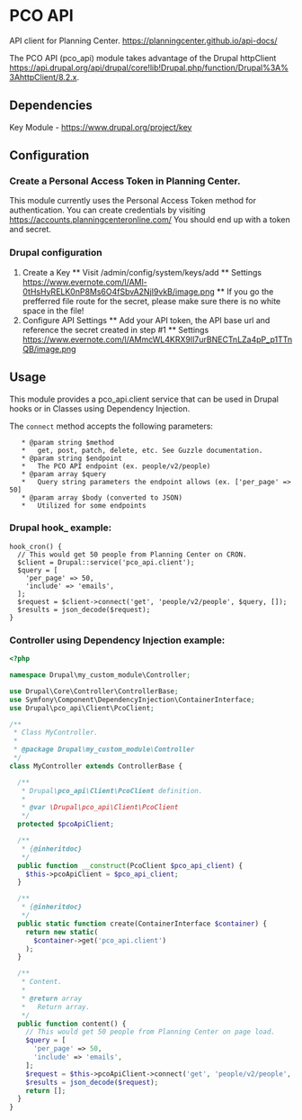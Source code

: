 # PCO API
API client for Planning Center. https://planningcenter.github.io/api-docs/

The PCO API (pco_api) module takes advantage of the Drupal httpClient https://api.drupal.org/api/drupal/core!lib!Drupal.php/function/Drupal%3A%3AhttpClient/8.2.x.

## Dependencies

Key Module - https://www.drupal.org/project/key

## Configuration

### Create a Personal Access Token in Planning Center.

This module currently uses the Personal Access Token method for authentication. You can create credentials by visiting https://accounts.planningcenteronline.com/ You should end up with a token and secret.

### Drupal configuration

1. Create a Key
** Visit /admin/config/system/keys/add
** Settings https://www.evernote.com/l/AMl-0tHsHyRELK0nP8Ms6O4fSbvA2NjI9vkB/image.png
** If you go the prefferred file route for the secret, please make sure there is no white space in the file!
2. Configure API Settings
** Add your API token, the API base url and reference the secret created in step #1
** Settings https://www.evernote.com/l/AMmcWL4KRX9Il7urBNECTnLZa4pP_p1TTnQB/image.png

## Usage

This module provides a pco_api.client service that can be used in Drupal hooks or in Classes using Dependency Injection.

The `connect` method accepts the following parameters:

```
   * @param string $method
   *   get, post, patch, delete, etc. See Guzzle documentation.
   * @param string $endpoint
   *   The PCO API endpoint (ex. people/v2/people)
   * @param array $query
   *   Query string parameters the endpoint allows (ex. ['per_page' => 50]
   * @param array $body (converted to JSON)
   *   Utilized for some endpoints
```
   
### Drupal hook_ example:

```
hook_cron() {
  // This would get 50 people from Planning Center on CRON.
  $client = Drupal::service('pco_api.client');
  $query = [
    'per_page' => 50,
    'include' => 'emails',
  ];
  $request = $client->connect('get', 'people/v2/people', $query, []);
  $results = json_decode($request);
}
```

### Controller using Dependency Injection example:

``` php
<?php

namespace Drupal\my_custom_module\Controller;

use Drupal\Core\Controller\ControllerBase;
use Symfony\Component\DependencyInjection\ContainerInterface;
use Drupal\pco_api\Client\PcoClient;

/**
 * Class MyController.
 *
 * @package Drupal\my_custom_module\Controller
 */
class MyController extends ControllerBase {

  /**
   * Drupal\pco_api\Client\PcoClient definition.
   *
   * @var \Drupal\pco_api\Client\PcoClient
   */
  protected $pcoApiClient;

  /**
   * {@inheritdoc}
   */
  public function __construct(PcoClient $pco_api_client) {
    $this->pcoApiClient = $pco_api_client;
  }

  /**
   * {@inheritdoc}
   */
  public static function create(ContainerInterface $container) {
    return new static(
      $container->get('pco_api.client')
    );
  }

  /**
   * Content.
   *
   * @return array
   *   Return array.
   */
  public function content() {
    // This would get 50 people from Planning Center on page load.
    $query = [
      'per_page' => 50,
      'include' => 'emails',
    ];
    $request = $this->pcoApiClient->connect('get', 'people/v2/people', $query, []);
    $results = json_decode($request);
    return [];
  }
}
```
